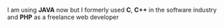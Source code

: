 I am using **JAVA** now but I formerly used **C**, **C++** in the software industry and **PHP** as a freelance web developer
